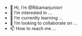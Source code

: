 - 👋 Hi, I’m @Ribamarjuniorr
- 👀 I’m interested in ...
- 🌱 I’m currently learning ...
- 💞️ I’m looking to collaborate on ...
- 📫 How to reach me ...

<!---
Ribamarjuniorr/Ribamarjuniorr is a ✨ special ✨ repository because its `README.md` (this file) appears on your GitHub profile.
You can click the Preview link to take a look at your changes.
--->

